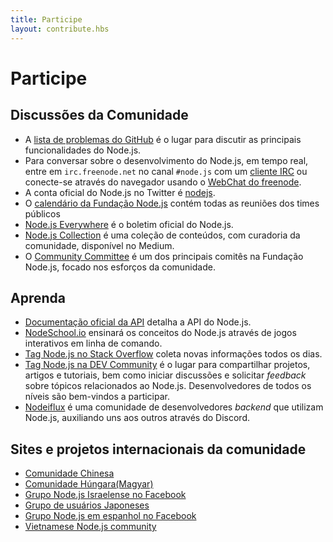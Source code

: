 ```yaml
---
title: Participe
layout: contribute.hbs
---
```


# Participe

## Discussões da Comunidade

* A [lista de problemas do GitHub](https://github.com/nodejs/node/issues) é o lugar para discutir as principais funcionalidades do Node.js.
* Para conversar sobre o desenvolvimento do Node.js, em tempo real, entre em `irc.freenode.net` no canal `#node.js` com um [cliente IRC](https://en.wikipedia.org/wiki/Comparison_of_Internet_Relay_Chat_clients) ou conecte-se através do navegador usando o [WebChat do freenode](https://webchat.freenode.net/#node.js).
* A conta oficial do Node.js no Twitter é [nodejs](https://twitter.com/nodejs).
* O [calendário da Fundação Node.js](https://nodejs.org/calendar) contém todas as reuniões dos times públicos
* [Node.js Everywhere](https://newsletter.nodejs.org) é o boletim oficial do Node.js.
* [Node.js Collection](https://medium.com/the-node-js-collection) é uma coleção de conteúdos, com curadoria da comunidade, disponível no Medium.
* O [Community Committee](https://github.com/nodejs/community-committee) é um dos principais comitês na Fundação Node.js, focado nos esforços da comunidade.

## Aprenda

* [Documentação oficial da API](https://nodejs.org/api/) detalha a API do Node.js.
* [NodeSchool.io](https://nodeschool.io/) ensinará os conceitos do Node.js através de jogos interativos em linha de comando.
* [Tag Node.js no Stack Overflow](https://stackoverflow.com/questions/tagged/node.js) coleta novas informações todos os dias.
* [Tag Node.js na DEV Community](https://dev.to/t/node) é o lugar para compartilhar projetos, artigos e tutoriais, bem como iniciar discussões e solicitar _feedback_ sobre tópicos relacionados ao Node.js. Desenvolvedores de todos os níveis são bem-vindos a participar.
* [Nodeiflux](https://discordapp.com/invite/vUsrbjd) é uma comunidade de desenvolvedores _backend_ que utilizam Node.js, auxiliando uns aos outros através do Discord.

## Sites e projetos internacionais da comunidade

* [Comunidade Chinesa](https://cnodejs.org/)
* [Comunidade Húngara(Magyar)](https://nodehun.blogspot.com/)
* [Grupo Node.js Israelense no Facebook](https://www.facebook.com/groups/node.il/)
* [Grupo de usuários Japoneses](https://nodejs.jp/)
* [Grupo Node.js em espanhol no Facebook](https://www.facebook.com/groups/node.es/)
* [Vietnamese Node.js community](https://www.facebook.com/nodejs.vn/)
